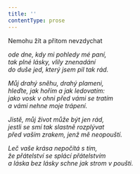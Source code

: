 ```yaml
---
title: ''
contentType: prose
---
```


Nemohu žít a přitom nevzdychat

_ode dne, kdy mi pohledy mé paní,  
tak plné lásky, vlily znenadání  
do duše jed, který jsem pil tak rád._

_Můj drahý sněhu, drahý plameni,  
hleďte, jak hořím a jak ledovatím:  
jako vosk v ohni před vámi se tratím  
a vámi nehne moje trápení._

_Jistě, můj život může být jen rád,  
jestli se smí tak slastně rozplývat  
před vaším zrakem, jenž mě neopouští._

_Leč vaše krása nepočítá s tím,  
že přátelství se splácí přátelstvím  
a láska bez lásky schne jak strom v poušti._
